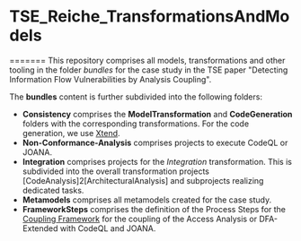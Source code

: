 # TSE_Reiche_TransformationsAndModels
=======
This repository comprises all models, transformations and other tooling in the folder *bundles* for the case study in the TSE paper "Detecting Information Flow Vulnerabilities by Analysis Coupling".

The **bundles** content is further subdivided into the following folders:

- **Consistency** comprises the **ModelTransformation** and **CodeGeneration** folders with the corresponding transformations. For the code generation, we use [Xtend](https://eclipse.dev/Xtext/xtend/). 
- **Non-Conformance-Analysis** comprises projects to execute CodeQL or JOANA.
- **Integration** comprises projects for the *Integration* transformation. This is subdivided into the overall transformation projects [CodeAnalysis]2[ArchitecturalAnalysis] and subprojects realizing dedicated tasks.
- **Metamodels** comprises all metamodels created for the case study.
- **FrameworkSteps** comprises the definition of the Process Steps for the [Coupling Framework](https://github.com/KASTEL-CSSDA/Architecture-And-StaticCode-Analyses-CouplingFramework) for the coupling of the Access Analysis or DFA-Extended with CodeQL and JOANA. 


